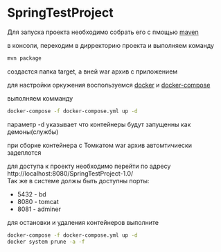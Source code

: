 # SpringTestProject
Для запуска проекта необходимо собрать его с пмощью [maven](https://www.apache-maven.ru/install.html)

в консоли, переходим в дирректорию проекта и выполняем команду
  ```bash
  mvn package
  ```
создастся папка target, а вней war архив с приложением

для настройки оркужения воспользуемся [docker](https://docs.docker.com/install/) и 
[docker-compose](https://docs.docker.com/compose/install/)

выполняем комманду

  ```bash
  docker-compose -f docker-compose.yml up -d
  ```
параметр -d указывает что контейнеры будут запущенны как демоны(службы)
  
при сборке контейнера с Томкатом war архив автомтичиески задеплотся
  
для доступа к проекту необходимо перейти по адресу http://localhost:8080/SpringTestProject-1.0/  
  Так же в системе должы быть доступны порты: 
  * 5432 - bd 
  * 8080 - tomcat
  * 8081 - adminer

для остановки и удаления контейнеров выполните
  ```bash
  docker-compose -f docker-compose.yml up -d
  docker system prune -a -f
  ```
